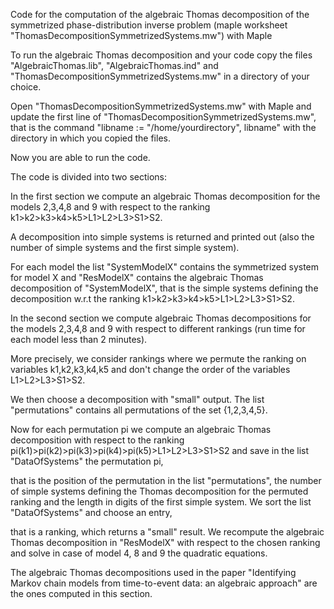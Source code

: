 Code for the computation of the algebraic Thomas decomposition of the symmetrized phase-distribution inverse problem  (maple worksheet "ThomasDecompositionSymmetrizedSystems.mw") with Maple

To run the algebraic Thomas decomposition and your code copy the files "AlgebraicThomas.lib", "AlgebraicThomas.ind" and "ThomasDecompositionSymmetrizedSystems.mw" in a directory of your choice. 

Open "ThomasDecompositionSymmetrizedSystems.mw" with Maple and update the first line of "ThomasDecompositionSymmetrizedSystems.mw", that is the command "libname := "/home/yourdirectory", libname" with the directory in which you copied the files. 

Now you are able to run the code.

The code is divided into two sections:

In the first section we compute an algebraic Thomas decomposition for the models 2,3,4,8 and 9 with respect to the ranking k1>k2>k3>k4>k5>L1>L2>L3>S1>S2. 

A decomposition into simple systems is returned and printed out (also the number of simple systems and the first simple system). 

For each model the list "SystemModelX" contains the symmetrized system for model X and "ResModelX" contains the algebraic Thomas decomposition of "SystemModelX", that is the simple systems defining the decomposition w.r.t the ranking k1>k2>k3>k4>k5>L1>L2>L3>S1>S2.

In the second section we compute algebraic Thomas decompositions for the models 2,3,4,8 and 9 with respect to different rankings (run time for each model less than 2 minutes). 

More precisely, we consider rankings where we permute the ranking on variables k1,k2,k3,k4,k5 and don't change the order of the variables L1>L2>L3>S1>S2. 

We then choose a decomposition with "small" output. The list "permutations" contains all permutations of the set {1,2,3,4,5}. 

Now for each permutation pi we compute an algebraic Thomas decomposition with respect to the ranking pi(k1)>pi(k2)>pi(k3)>pi(k4)>pi(k5)>L1>L2>L3>S1>S2 and save in the list "DataOfSystems" the permutation pi, 

that is the position of the permutation in the list "permutations", the number of simple systems defining the Thomas decomposition for the permuted ranking and the length in digits of the first simple system. We sort the list "DataOfSystems" and choose an entry, 

that is a ranking, which returns a "small" result. We recompute the algebraic Thomas decomposition in "ResModelX" with respect to the chosen ranking and solve in case of model 4, 8 and 9 the quadratic equations. 

The algebraic Thomas decompositions used in the paper "Identifying Markov chain models from time-to-event data: an algebraic approach" are the ones computed in this section.
